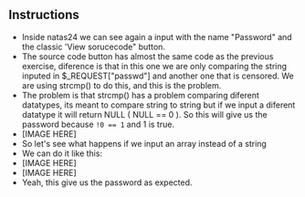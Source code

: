 ## Instructions

- Inside natas24 we can see again a input with the name "Password" and the classic 'View sorucecode" button.
- The source code button has almost the same code as the previous exercise, diference is that in this one we are only comparing the string inputed in \$_REQUEST["passwd"] and another one that is censored. We are using strcmp() to do this, and this is the problem.
- The problem is that strcmp() has a problem comparing diferent datatypes, its meant to compare string to string but if we input a diferent datatype it will return NULL ( NULL == 0 ). So this will give us the password because `!0 == 1` and 1 is true.
- [IMAGE HERE]
- So let's see what happens if we input an array instead of a string
- We can do it like this:
- [IMAGE HERE]
- [IMAGE HERE]
- Yeah, this give us the password as expected.
